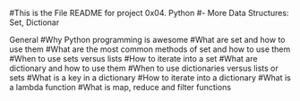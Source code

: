 #This is the File README for project 0x04. Python 
#- More Data Structures: Set, Dictionar

General
#Why Python programming is awesome
#What are set and how to use them
#What are the most common methods of set and how to use them
#When to use sets versus lists
#How to iterate into a set
#What are dictionary and how to use them
#When to use dictionaries versus lists or sets
#What is a key in a dictionary
#How to iterate into a dictionary
#What is a lambda function
#What is map, reduce and filter functions
